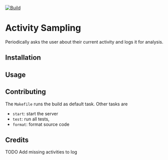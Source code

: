 [![Build](https://github.com/falkoschumann/activity-sampling-javascript/actions/workflows/build.yml/badge.svg)](https://github.com/falkoschumann/activity-sampling-javascript/actions/workflows/build.yml)

# Activity Sampling

Periodically asks the user about their current activity and logs it for
analysis.

## Installation

## Usage

## Contributing

The `Makefile` runs the build as default task. Other tasks are

- `start`: start the server
- `test`: run all tests,
- `format`: format source code

## Credits

TODO Add missing activities to log
